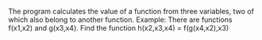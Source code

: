 The program calculates the value of a function from three variables, two of which also belong to another function. 
Example:
There are functions f(x1,x2) and g(x3,x4). Find the function h(x2,x3,x4) = f(g(x4,x2),x3)

